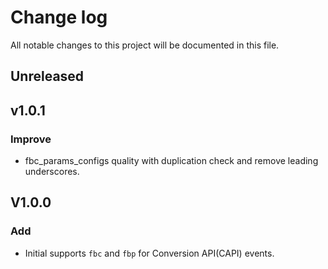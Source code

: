 # Change log

All notable changes to this project will be documented in this file.

## Unreleased

## v1.0.1

### Improve
- fbc_params_configs quality with duplication check and remove leading underscores.

## V1.0.0

### Add

- Initial supports `fbc` and `fbp` for Conversion API(CAPI) events.

